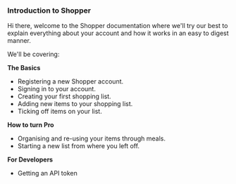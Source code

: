### Introduction to Shopper

Hi there, welcome to the Shopper documentation where we'll try our best to explain everything about your account and how it works in an easy to digest manner.

We'll be covering:

**The Basics**
- Registering a new Shopper account.
- Signing in to your account.
- Creating your first shopping list.
- Adding new items to your shopping list.
- Ticking off items on your list.

**How to turn Pro**
- Organising and re-using your items through meals.
- Starting a new list from where you left off.

**For Developers**
- Getting an API token
